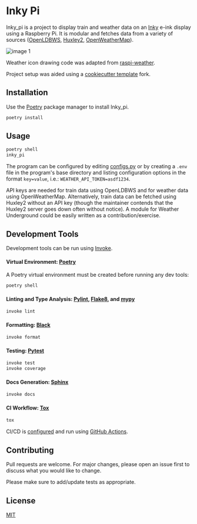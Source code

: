 # Inky Pi

Inky_pi is a project to display train and weather data on an [Inky](https://github.com/pimoroni/inky) e-ink display using a Raspberry Pi. It is modular and fetches data from a variety of sources ([OpenLDBWS](http://lite.realtime.nationalrail.co.uk/openldbws/), [Huxley2](https://huxley2.azurewebsites.net/), [OpenWeatherMap](https://openweathermap.org/)).

![image 1](https://i.imgur.com/0CRIW9X.jpg)

Weather icon drawing code was adapted from [raspi-weather](https://github.com/DerekCaelin/raspi-weather).

Project setup was aided using a [cookiecutter template](https://github.com/briggySmalls/cookiecutter-pypackage) fork.

## Installation

Use the [Poetry](https://python-poetry.org/) package manager to install Inky_pi.

```bash
poetry install
```

## Usage

```bash
poetry shell
inky_pi
```

The program can be configured by editing [configs.py](https://github.com/mickeykkim/inky_pi/blob/main/inky_pi/configs.py) or by creating a `.env` file in the program's base directory and listing configuration options in the format `key=value`, i.e.: `WEATHER_API_TOKEN=asdf1234`.

API keys are needed for train data using OpenLDBWS and for weather data using OpenWeatherMap. Alternatively, train data can be fetched using Huxley2 without an API key (though the maintainer contends that the Huxley2 server goes down often without notice). A module for Weather Underground could be easily written as a contribution/exercise.

## Development Tools

Development tools can be run using [Invoke](http://www.pyinvoke.org/).

#### Virtual Environment: [Poetry](https://python-poetry.org/)

A Poetry virtual environment must be created before running any dev tools:

```bash
poetry shell
```

#### Linting and Type Analysis: [Pylint](https://www.pylint.org/), [Flake8](https://flake8.pycqa.org/en/latest/), and [mypy](http://mypy-lang.org/)

```bash
invoke lint
```

#### Formatting: [Black](https://pypi.org/project/black/)

```bash
invoke format
```

#### Testing: [Pytest](https://docs.pytest.org/)

```bash
invoke test
invoke coverage
```

#### Docs Generation: [Sphinx](https://www.sphinx-doc.org/en/master/)

```bash
invoke docs
```

#### CI Workflow: [Tox](https://tox.readthedocs.io/en/latest/)

```bash
tox
```

CI/CD is [configured](https://github.com/mickeykkim/inky_pi/blob/main/.github/workflows/main.yml) and run using [GitHub Actions](https://docs.github.com/en/actions/reference).

## Contributing
Pull requests are welcome. For major changes, please open an issue first to discuss what you would like to change.

Please make sure to add/update tests as appropriate.

## License
[MIT](https://choosealicense.com/licenses/mit/)
